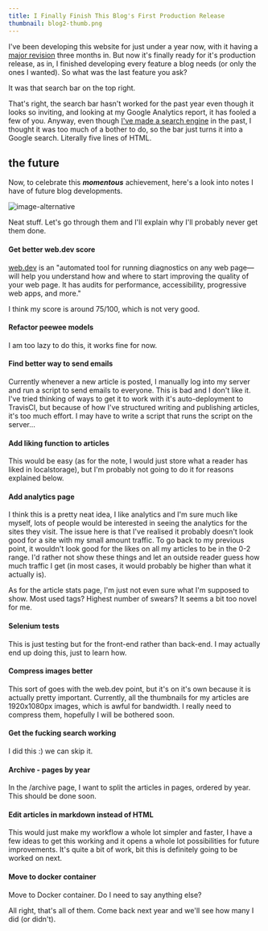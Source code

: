 ```yaml
---
title: I Finally Finish This Blog's First Production Release
thumbnail: blog2-thumb.png
---
```


I've been developing this website for just under a year now, with it having a [major revision](/article/how_do_you_write_a_blog) three months in. But now it's finally ready for it's production release, as in, I finished developing every feature a blog needs (or only the ones I wanted). So what was the last feature you ask?

It was that search bar on the top right.

That's right, the search bar hasn't worked for the past year even though it looks so inviting, and looking at my Google Analytics report, it has fooled a few of you. Anyway, even though [I've made a search engine](/article/how_do_you_write_a_search_engine) in the past, I thought it was too much of a bother to do, so the bar just turns it into a Google search. Literally five lines of HTML.

## the future

Now, to celebrate this ***momentous*** achievement, here's a look into notes I have of future blog developments.

![image-alternative](https://cdn.halcyonnouveau.xyz/blog/img/blog2-future.png)

Neat stuff. Let's go through them and I'll explain why I'll probably never get them done.

#### Get better web.dev score

[web.dev](https://web.dev) is an "automated tool for running diagnostics on any web page—will help you understand how and where to start improving the quality of your web page. It has audits for performance, accessibility, progressive web apps, and more."

I think my score is around 75/100, which is not very good.

#### Refactor peewee models

I am too lazy to do this, it works fine for now.

#### Find better way to send emails

Currently whenever a new article is posted, I manually log into my server and run a script to send emails to everyone. This is bad and I don't like it. I've tried thinking of ways to get it to work with it's auto-deployment to TravisCI, but because of how I've structured writing and publishing articles, it's too much effort. I may have to write a script that runs the script on the server...

#### Add liking function to articles

This would be easy (as for the note, I would just store what a reader has liked in localstorage), but I'm probably not going to do it for reasons explained below.

#### Add analytics page

I think this is a pretty neat idea, I like analytics and I'm sure much like myself, lots of people would be interested in seeing the analytics for the sites they visit. The issue here is that I've realised it probably doesn't look good for a site with my small amount traffic. To go back to my previous point, it wouldn't look good for the likes on all my articles to be in the 0-2 range. I'd rather not show these things and let an outside reader guess how much traffic I get (in most cases, it would probably be higher than what it actually is).

As for the article stats page, I'm just not even sure what I'm supposed to show. Most used tags? Highest number of swears? It seems a bit too novel for me.

#### Selenium tests

This is just testing but for the front-end rather than back-end. I may actually end up doing this, just to learn how.

#### Compress images better

This sort of goes with the web.dev point, but it's on it's own because it is actually pretty important. Currently, all the thumbnails for my articles are 1920x1080px images, which is awful for bandwidth. I really need to compress them, hopefully I will be bothered soon.

#### Get the fucking search working

I did this :) we can skip it.

#### Archive - pages by year

In the /archive page, I want to split the articles in pages, ordered by year. This should be done soon.

#### Edit articles in markdown instead of HTML

This would just make my workflow a whole lot simpler and faster, I have a few ideas to get this working and it opens a whole lot possibilities for future improvements. It's quite a bit of work, bit this is definitely going to be worked on next.

#### Move to docker container

Move to Docker container. Do I need to say anything else?

All right, that's all of them. Come back next year and we'll see how many I did (or didn't).
